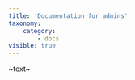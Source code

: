 ```yaml
---
title: 'Documentation for admins'
taxonomy:
    category:
        - docs
visible: true
---
```


~text~
